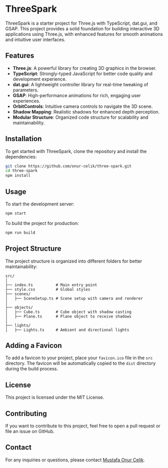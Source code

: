 # ThreeSpark

ThreeSpark is a starter project for Three.js with TypeScript, dat.gui, and GSAP. This project provides a solid foundation for building interactive 3D applications using Three.js, with enhanced features for smooth animations and intuitive user interfaces.

## Features

- **Three.js**: A powerful library for creating 3D graphics in the browser.
- **TypeScript**: Strongly-typed JavaScript for better code quality and development experience.
- **dat.gui**: A lightweight controller library for real-time tweaking of parameters.
- **GSAP**: High-performance animations for rich, engaging user experiences.
- **OrbitControls**: Intuitive camera controls to navigate the 3D scene.
- **Shadow Mapping**: Realistic shadows for enhanced depth perception.
- **Modular Structure**: Organized code structure for scalability and maintainability.

## Installation

To get started with ThreeSpark, clone the repository and install the dependencies:

```bash
git clone https://github.com/onur-celik/three-spark.git
cd three-spark
npm install
```

## Usage

To start the development server:

```bash
npm start
```

To build the project for production:

```bash
npm run build
```

## Project Structure

The project structure is organized into different folders for better maintainability:

```
src/
│
├── index.ts          # Main entry point
├── style.css         # Global styles
├── scenes/
│   ├── SceneSetup.ts # Scene setup with camera and renderer
│
├── objects/
│   ├── Cube.ts       # Cube object with shadow casting
│   ├── Plane.ts      # Plane object to receive shadows
│
├── lights/
│   ├── Lights.ts     # Ambient and directional lights
```

## Adding a Favicon

To add a favicon to your project, place your `favicon.ico` file in the `src` directory. The favicon will be automatically copied to the `dist` directory during the build process.

## License

This project is licensed under the MIT License.

## Contributing

If you want to contribute to this project, feel free to open a pull request or file an issue on GitHub.

## Contact

For any inquiries or questions, please contact [Mustafa Onur Celik](mailto:onurcelik@me.com).
